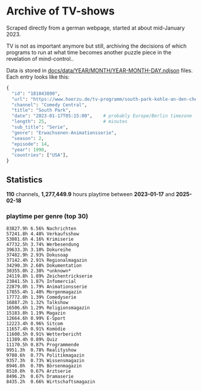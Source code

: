 # Archive of TV-shows

Scraped directly from a german webpage, started at about mid-January 2023.

TV is not as important anymore but still, archiving the decisions of which programs to run at what time
becomes another puzzle piece in the revelation of mind-control.. 

Data is stored in [docs/data/YEAR/MONTH/YEAR-MONTH-DAY.ndjson](docs/data/) files. 
Each entry looks like this:

```python
{
  "id": "181043890", 
  "url": "https://www.hoerzu.de/tv-programm/south-park-kohle-an-den-chefkoch/bid_181043890/", 
  "channel": "Comedy Central", 
  "title": "South Park", 
  "date": "2023-01-17T05:15:00",    # probably Europe/Berlin timezone 
  "length": 25,                     # minutes 
  "sub_title": "Serie", 
  "genre": "Erwachsenen-Animationsserie", 
  "season": 2, 
  "episode": 14, 
  "year": 1998, 
  "countries": ["USA"],
}
```

## Statistics

**110** channels, **1,277,449.9** hours playtime between **2023-01-17** and **2025-02-18**


### playtime per genre (top 30)

    83827.9h 6.56% Nachrichten
    57241.8h 4.48% Verkaufsshow
    53081.6h 4.16% Krimiserie
    47732.5h 3.74% Werbesendung
    39633.3h 3.10% Dokureihe
    37482.9h 2.93% Dokusoap
    37142.4h 2.91% Regionalmagazin
    34290.3h 2.68% Dokumentation
    30355.0h 2.38% *unknown*
    24119.8h 1.89% Zeichentrickserie
    23841.5h 1.87% Infomercial
    22879.0h 1.79% Animationsserie
    17855.4h 1.40% Morgenmagazin
    17772.0h 1.39% Comedyserie
    16887.2h 1.32% Talkshow
    16506.6h 1.29% Religionsmagazin
    15183.8h 1.19% Magazin
    12664.6h 0.99% E-Sport
    12223.4h 0.96% Sitcom
    11657.4h 0.91% Komödie
    11600.5h 0.91% Wetterbericht
    11389.4h 0.89% Quiz
    11170.5h 0.87% Programmende
    9951.3h  0.78% Realityshow
    9780.6h  0.77% Politikmagazin
    9357.3h  0.73% Wissensmagazin
    8946.0h  0.70% Börsenmagazin
    8510.0h  0.67% Arztserie
    8496.2h  0.67% Dramaserie
    8435.2h  0.66% Wirtschaftsmagazin
